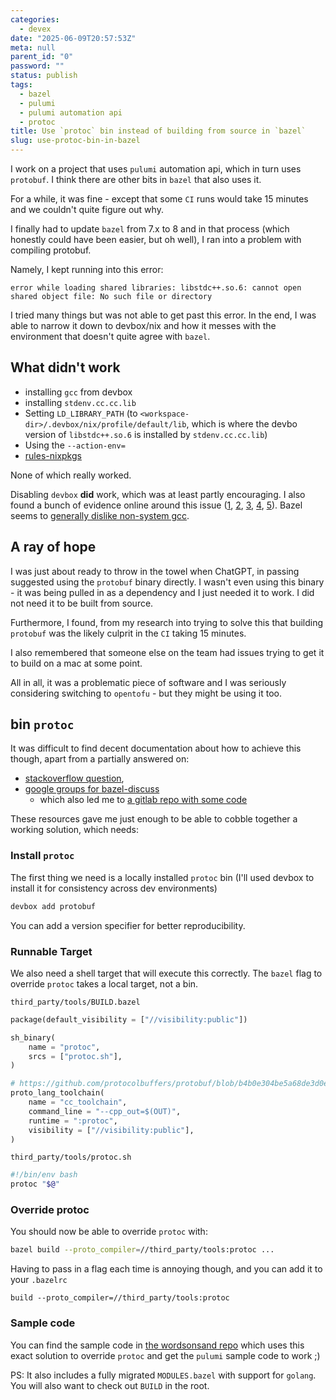 ```yaml
---
categories:
  - devex
date: "2025-06-09T20:57:53Z"
meta: null
parent_id: "0"
password: ""
status: publish
tags:
  - bazel
  - pulumi
  - pulumi automation api
  - protoc
title: Use `protoc` bin instead of building from source in `bazel`
slug: use-protoc-bin-in-bazel
---
```


I work on a project that uses `pulumi` automation api, which in turn uses
`protobuf`. I think there are other bits in `bazel` that also uses it.

For a while, it was fine - except that some `CI` runs would take 15 minutes and
we couldn't quite figure out why.

I finally had to update `bazel` from 7.x to 8 and in that process (which
honestly could have been easier, but oh well), I ran into a problem with
compiling protobuf.

Namely, I kept running into this error:

```
error while loading shared libraries: libstdc++.so.6: cannot open shared object file: No such file or directory
```

I tried many things but was not able to get past this error. In the end, I was
able to narrow it down to devbox/nix and how it messes with the environment that
doesn't quite agree with `bazel`.

## What didn't work

- installing `gcc` from devbox
- installing `stdenv.cc.cc.lib`
- Setting `LD_LIBRARY_PATH` (to
  `<workspace-dir>/.devbox/nix/profile/default/lib`, which is where the devbo
  version of `libstdc++.so.6` is installed by `stdenv.cc.cc.lib`)
- Using the `--action-env=`
- [rules-nixpkgs](https://github.com/tweag/rules_nixpkgs)

None of which really worked.

Disabling `devbox` **did** work, which was at least partly encouraging. I also
found a bunch of evidence online around this issue
([1](https://github.com/bazelbuild/bazel/issues/12978),
[2](https://github.com/jetify-com/devbox/issues/1100),
[3](https://github.com/jetify-com/devbox/issues/1596),
[4](https://github.com/jetify-com/devbox/issues/710),
[5](https://github.com/tweag/rules_nixpkgs/issues/573)). Bazel seems to
[generally dislike non-system gcc](https://discuss.ray.io/t/bazel-protobuf-build-errors-libstdc-with-non-system-gcc/3329).

<!--more-->

## A ray of hope

I was just about ready to throw in the towel when ChatGPT, in passing suggested
using the `protobuf` binary directly. I wasn't even using this binary - it was
being pulled in as a dependency and I just needed it to work. I did not need it
to be built from source.

Furthermore, I found, from my research into trying to solve this that building
`protobuf` was the likely culprit in the `CI` taking 15 minutes.

I also remembered that someone else on the team had issues trying to get it to
build on a mac at some point.

All in all, it was a problematic piece of software and I was seriously
considering switching to `opentofu` - but they might be using it too.

## bin `protoc`

It was difficult to find decent documentation about how to achieve this though,
apart from a partially answered on:

- [stackoverflow question](https://stackoverflow.com/questions/68918369/is-it-possible-to-use-bazel-without-compiling-protobuf-compiler),
- [google groups for bazel-discuss](https://groups.google.com/g/bazel-discuss/c/3Q_GEqNZrC0)
  - which also led me to
    [a gitlab repo with some code](https://gitlab.com/mvfwd/issue-bazel-protobuf-compile/-/tree/main)

These resources gave me just enough to be able to cobble together a working
solution, which needs:

### Install `protoc`

The first thing we need is a locally installed `protoc` bin (I'll used devbox to
install it for consistency across dev environments)

```bash
devbox add protobuf
```

You can add a version specifier for better reproducibility.

### Runnable Target

We also need a shell target that will execute this correctly. The `bazel` flag
to override `protoc` takes a local target, not a bin.

`third_party/tools/BUILD.bazel`

```python
package(default_visibility = ["//visibility:public"])

sh_binary(
    name = "protoc",
    srcs = ["protoc.sh"],
)

# https://github.com/protocolbuffers/protobuf/blob/b4b0e304be5a68de3d0ee1af9b286f958750f5e4/BUILD#L773
proto_lang_toolchain(
    name = "cc_toolchain",
    command_line = "--cpp_out=$(OUT)",
    runtime = ":protoc",
    visibility = ["//visibility:public"],
)
```

`third_party/tools/protoc.sh`

```bash
#!/bin/env bash
protoc "$@"

```

### Override protoc

You should now be able to override `protoc` with:

```bash
bazel build --proto_compiler=//third_party/tools:protoc ...
```

Having to pass in a flag each time is annoying though, and you can add it to
your `.bazelrc`

```
build --proto_compiler=//third_party/tools:protoc
```

### Sample code

You can find the sample code in
[the wordsonsand repo](https://github.com/drone-ah/wordsonsand) which uses this
exact solution to override `protoc` and get the `pulumi` sample code to work ;)

PS: It also includes a fully migrated `MODULES.bazel` with support for `golang`.
You will also want to check out `BUILD` in the root.

